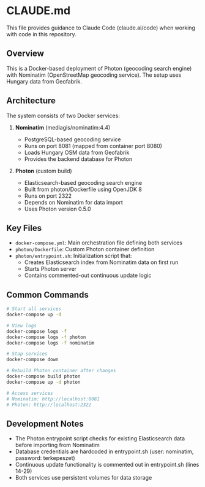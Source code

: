 # CLAUDE.md

This file provides guidance to Claude Code (claude.ai/code) when working with code in this repository.

## Overview

This is a Docker-based deployment of Photon (geocoding search engine) with Nominatim (OpenStreetMap geocoding service). The setup uses Hungary data from Geofabrik.

## Architecture

The system consists of two Docker services:

1. **Nominatim** (mediagis/nominatim:4.4)
   - PostgreSQL-based geocoding service
   - Runs on port 8081 (mapped from container port 8080)
   - Loads Hungary OSM data from Geofabrik
   - Provides the backend database for Photon

2. **Photon** (custom build)
   - Elasticsearch-based geocoding search engine
   - Built from photon/Dockerfile using OpenJDK 8
   - Runs on port 2322
   - Depends on Nominatim for data import
   - Uses Photon version 0.5.0

## Key Files

- `docker-compose.yml`: Main orchestration file defining both services
- `photon/Dockerfile`: Custom Photon container definition
- `photon/entrypoint.sh`: Initialization script that:
  - Creates Elasticsearch index from Nominatim data on first run
  - Starts Photon server
  - Contains commented-out continuous update logic

## Common Commands

```bash
# Start all services
docker-compose up -d

# View logs
docker-compose logs -f
docker-compose logs -f photon
docker-compose logs -f nominatim

# Stop services
docker-compose down

# Rebuild Photon container after changes
docker-compose build photon
docker-compose up -d photon

# Access services
# Nominatim: http://localhost:8081
# Photon: http://localhost:2322
```

## Development Notes

- The Photon entrypoint script checks for existing Elasticsearch data before importing from Nominatim
- Database credentials are hardcoded in entrypoint.sh (user: nominatim, password: terkepeszet)
- Continuous update functionality is commented out in entrypoint.sh (lines 14-29)
- Both services use persistent volumes for data storage